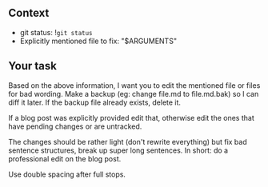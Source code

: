 ## Context

- git status: !`git status`
- Explicitly mentioned file to fix: "$ARGUMENTS"

## Your task

Based on the above information, I want you to edit the mentioned file or files
for bad wording.  Make a backup (eg: change file.md to file.md.bak) so I
can diff it later.  If the backup file already exists, delete it.

If a blog post was explicitly provided edit that, otherwise edit the ones
that have pending changes or are untracked.

The changes should be rather light (don't rewrite everything) but fix bad
sentence structures, break up super long sentences.  In short: do a professional
edit on the blog post.

Use double spacing after full stops.
